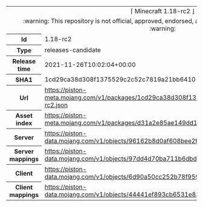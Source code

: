 <html><table>
<tr><td colspan="2" align="center"><img width="0" height="0"><br/>⌈ Minecraft 1.18-rc2 ⌋<br/><img width="0" height="0"></td></tr>
<tr><td colspan="2" align="center"><img width="0" height="0"><br/>
:warning: This repository is not official, approved, endorsed, associated or connected with Mojang :warning:
<br/><img width="0" height="0"></td></tr>
<tr><th>Id</th><td>1.18-rc2</td></tr>
<tr><th>Type</th><td>releases-candidate</td></tr>
<tr><th>Release time</th><td>2021-11-26T10:02:04+00:00</td></tr>
<tr><th>SHA1</th><td>1cd29ca38d308f1375529c2c52c7819a21bb6410</td></tr>
<tr><th>Url</th><td><a href="https://piston-meta.mojang.com/v1/packages/1cd29ca38d308f1375529c2c52c7819a21bb6410/1.18-rc2.json">https://piston-meta.mojang.com/v1/packages/1cd29ca38d308f1375529c2c52c7819a21bb6410/1.18-rc2.json</a></td></tr>
<tr><th>Asset index</th><td><a href="https://piston-meta.mojang.com/v1/packages/d31a2e85ae149dd1b1a7070b22cb8887892fda6c/1.18.json">https://piston-meta.mojang.com/v1/packages/d31a2e85ae149dd1b1a7070b22cb8887892fda6c/1.18.json</a></td></tr>
<tr><th>Server</th><td><a href="https://piston-data.mojang.com/v1/objects/96162b8d0af608bee2febe602bdb46942e85f6d8/server.jar">https://piston-data.mojang.com/v1/objects/96162b8d0af608bee2febe602bdb46942e85f6d8/server.jar</a></td></tr>
<tr><th>Server mappings</th><td><a href="https://piston-data.mojang.com/v1/objects/97dd4d70ba711b6dbd6f61b9c7dde9e02e4d00fd/server.txt">https://piston-data.mojang.com/v1/objects/97dd4d70ba711b6dbd6f61b9c7dde9e02e4d00fd/server.txt</a></td></tr>
<tr><th>Client</th><td><a href="https://piston-data.mojang.com/v1/objects/6d90a50cc252b78f959b5d41c46f8d983efda594/client.jar">https://piston-data.mojang.com/v1/objects/6d90a50cc252b78f959b5d41c46f8d983efda594/client.jar</a></td></tr>
<tr><th>Client mappings</th><td><a href="https://piston-data.mojang.com/v1/objects/44441ef893cb6531e8322d257e8d03d5463fb810/client.txt">https://piston-data.mojang.com/v1/objects/44441ef893cb6531e8322d257e8d03d5463fb810/client.txt</a></td></tr>
</table></html>